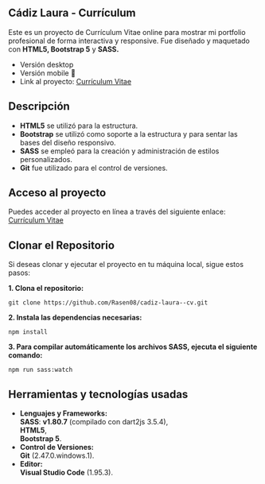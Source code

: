 <h2 class="code-line" data-line-start=0 data-line-end=1 ><a id="Cdiz_Laura__Currculum_0"></a>Cádiz Laura - Currículum</h2>
<p class="has-line-data" data-line-start="2" data-line-end="3">Este es un proyecto de Currículum Vitae online para mostrar mi portfolio profesional de forma interactiva y responsive. Fue diseñado y maquetado con <strong>HTML5, Bootstrap 5</strong> y <strong>SASS.</strong></p>
<ul>
<li class="has-line-data" data-line-start="4" data-line-end="5">Versión desktop</li>
<li class="has-line-data" data-line-start="5" data-line-end="6">Versión mobile 🚀</li>
<li class="has-line-data" data-line-start="6" data-line-end="8">Link al proyecto: <a href="">Currículum Vitae</a></li>
</ul>
<h2 class="code-line" data-line-start=8 data-line-end=9 ><a id="Descripcin_8"></a>Descripción</h2>
<ul>
<li class="has-line-data" data-line-start="10" data-line-end="11"><strong>HTML5</strong> se utilizó para la estructura.</li>
<li class="has-line-data" data-line-start="11" data-line-end="12"><strong>Bootstrap</strong> se utilizó como soporte a la estructura y para sentar las bases del diseño responsivo.</li>
<li class="has-line-data" data-line-start="12" data-line-end="13"><strong>SASS</strong> se empleó para la creación y administración de estilos personalizados.</li>
<li class="has-line-data" data-line-start="13" data-line-end="15"><strong>Git</strong> fue utilizado para el control de versiones.</li>
</ul>
<h2 class="code-line" data-line-start=15 data-line-end=16 ><a id="Acceso_al_proyecto_15"></a>Acceso al proyecto</h2>
<p class="has-line-data" data-line-start="17" data-line-end="18">Puedes acceder al proyecto en línea a través del siguiente enlace: <a href="https://rasen08.github.io/cadiz-laura--cv/#referencias">Currículum Vitae</a></p>
<h2 class="code-line" data-line-start=19 data-line-end=20 ><a id="Clonar_el_Repositorio_19"></a>Clonar el Repositorio</h2>
<p class="has-line-data" data-line-start="21" data-line-end="22">Si deseas clonar y ejecutar el proyecto en tu máquina local, sigue estos pasos:</p>
<p class="has-line-data" data-line-start="23" data-line-end="24"><strong>1. Clona el repositorio:</strong></p>
<pre><code class="has-line-data" data-line-start="25" data-line-end="27" class="language-sh">git <span class="hljs-built_in">clone</span> https://github.com/Rasen08/cadiz-laura--cv.git
</code></pre>
<p class="has-line-data" data-line-start="27" data-line-end="28"><strong>2. Instala las dependencias necesarias:</strong></p>
<pre><code class="has-line-data" data-line-start="29" data-line-end="31" class="language-sh">npm install
</code></pre>
<p class="has-line-data" data-line-start="31" data-line-end="32"><strong>3. Para compilar automáticamente los archivos SASS, ejecuta el siguiente comando:</strong></p>
<pre><code class="has-line-data" data-line-start="33" data-line-end="35" class="language-sh">npm run sass:watch
</code></pre>
<h2 class="code-line" data-line-start=36 data-line-end=37 ><a id="Herramientas_y_tecnologas_usadas_36"></a>Herramientas y tecnologías usadas</h2>
<ul>
<li class="has-line-data" data-line-start="38" data-line-end="42"><strong>Lenguajes y Frameworks:</strong><br>
 <strong>SASS</strong>: <strong>v1.80.7</strong> (compilado con dart2js 3.5.4),<br>
 <strong>HTML5</strong>,<br>
 <strong>Bootstrap 5</strong>.</li>
<li class="has-line-data" data-line-start="42" data-line-end="44"><strong>Control de Versiones:</strong><br>
 <strong>Git</strong> (2.47.0.windows.1).</li>
<li class="has-line-data" data-line-start="44" data-line-end="46"><strong>Editor:</strong><br>
 <strong>Visual Studio Code</strong> (1.95.3).</li>
</ul>